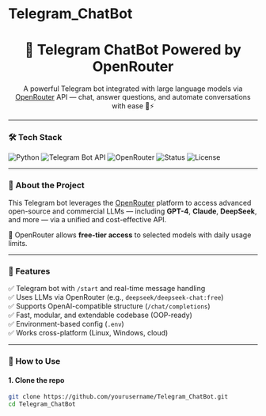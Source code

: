 # Telegram_ChatBot

<h1 align="center">🤖 Telegram ChatBot Powered by OpenRouter</h1>
<p align="center">
  A powerful Telegram bot integrated with large language models via <a href="https://openrouter.ai">OpenRouter</a> API — chat, answer questions, and automate conversations with ease 💬⚡
</p>

---

### 🛠 Tech Stack

![Python](https://img.shields.io/badge/Python-3.10-blue?logo=python)
![Telegram Bot API](https://img.shields.io/badge/Telegram%20Bot-API-blue?logo=telegram)
![OpenRouter](https://img.shields.io/badge/OpenRouter-LLM%20Gateway-9cf?logo=data)
![Status](https://img.shields.io/badge/status-active-brightgreen)
![License](https://img.shields.io/badge/license-MIT-blue)

---

### 🚀 About the Project

This Telegram bot leverages the [OpenRouter](https://openrouter.ai) platform to access advanced open-source and commercial LLMs — including **GPT-4**, **Claude**, **DeepSeek**, and more — via a unified and cost-effective API.

🔐 OpenRouter allows **free-tier access** to selected models with daily usage limits.

---

### 🎯 Features

✅ Telegram bot with `/start` and real-time message handling  
✅ Uses LLMs via OpenRouter (e.g., `deepseek/deepseek-chat:free`)  
✅ Supports OpenAI-compatible structure (`/chat/completions`)  
✅ Fast, modular, and extendable codebase (OOP-ready)  
✅ Environment-based config (`.env`)  
✅ Works cross-platform (Linux, Windows, cloud)

---

### 🔧 How to Use

#### 1. Clone the repo
```bash
git clone https://github.com/yourusername/Telegram_ChatBot.git
cd Telegram_ChatBot

